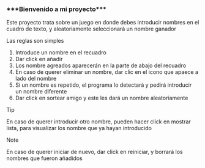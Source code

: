 <h3>***Bienvenido a mi proyecto***</h3>

<p>Este proyecto trata sobre un juego en donde debes introducir nombres en el cuadro de texto, y aleatoriamente seleccionará un nombre ganador</p>
<p>Las reglas son simples</p>
<ol>
  <li>Introduce un nombre en el recuadro</li>
  <li>Dar click en añadir</li>
  <li>Los nombre agreados aparecerán en la parte de abajo del recuadro</li>
  <li>En caso de querer eliminar un nombre, dar clic en el icono que apaece a lado del nombre</li>
  <li>Si un nombre es repetido, el programa lo detectará y pedirá introducir un nombre diferente</li> 
  <li>Dar click en sortear amigo y este les dará un nombre aleatoriamente</li>
</ol>

> [!TIP]
> En caso de querer introducir otro nombre, pueden hacer click en mostrar lista, para visualizar los nombre que ya hayan introducido

> [!NOTE]
> En caso de querer iniciar de nuevo, dar click en reiniciar, y borrará los nombres que fueron añadidos
